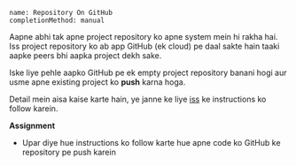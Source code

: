 ```ngMeta
name: Repository On GitHub
completionMethod: manual
```

Aapne abhi tak apne project repository ko apne system mein hi rakha hai.
Iss project repository ko ab app GitHub (ek cloud) pe daal sakte hain taaki aapke peers bhi aapka project dekh sake.

Iske liye pehle aapko GitHub pe ek empty project repository banani hogi aur usme apne existing project ko **push** karna hoga.

Detail mein aisa kaise karte hain, ye janne ke liye [iss](https://help.github.com/articles/adding-an-existing-project-to-github-using-the-command-line/) ke instructions ko follow karein.

**Assignment**

- Upar diye hue instructions ko follow karte hue apne code ko GitHub ke repository pe push karein
